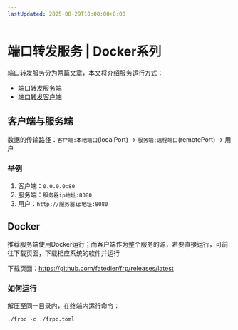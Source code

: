 ```yaml
---
lastUpdated: 2025-08-29T10:00:00+8:00
---
```


# 端口转发服务 | Docker系列

端口转发服务分为两篇文章，本文将介绍服务运行方式：

- [端口转发服务端](/DockerSeries/Frps)
- [端口转发客户端](/DockerSeries/Frpc)

## 客户端与服务端

数据的传输路径：`客户端:本地端口`(localPort) -> `服务端:远程端口`(remotePort) -> 用户

### 举例

1. 客户端：`0.0.0.0:80`
2. 服务端：`服务器ip地址:8080`
3. 用户：`http://服务器ip地址:8080`

## Docker

推荐服务端使用Docker运行；而客户端作为整个服务的源，若要直接运行，可前往下载页面，下载相应系统的软件并运行

下载页面：<https://github.com/fatedier/frp/releases/latest>

### 如何运行

解压至同一目录内，在终端内运行命令：

```shell
./frpc -c ./frpc.toml
```
